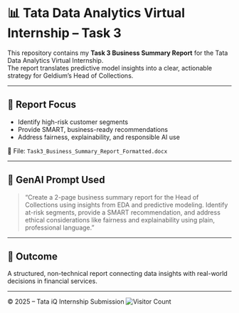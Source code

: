 # 📊 Tata Data Analytics Virtual Internship – Task 3

This repository contains my **Task 3 Business Summary Report** for the Tata Data Analytics Virtual Internship.  
The report translates predictive model insights into a clear, actionable strategy for Geldium’s Head of Collections.

---

## 📝 Report Focus
- Identify high-risk customer segments
- Provide SMART, business-ready recommendations
- Address fairness, explainability, and responsible AI use

📎 File: `Task3_Business_Summary_Report_Formatted.docx`

---

## 🤖 GenAI Prompt Used

> “Create a 2-page business summary report for the Head of Collections using insights from EDA and predictive modeling. Identify at-risk segments, provide a SMART recommendation, and address ethical considerations like fairness and explainability using plain, professional language.”

---

## 🎯 Outcome
A structured, non-technical report connecting data insights with real-world decisions in financial services.

---
© 2025 – Tata iQ Internship Submission
![Visitor Count](https://profile-counter.glitch.me/BandiYamuna-tata-task3-business-report/count.svg)


